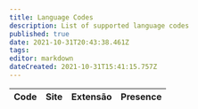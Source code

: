 ```yaml
---
title: Language Codes
description: List of supported language codes
published: true
date: 2021-10-31T20:43:38.461Z
tags:
editor: markdown
dateCreated: 2021-10-31T15:41:15.757Z
---
```


<table id="languages">
  <thead>
    <tr>
      <th style="text-align:left">Code</th>
      <th style="text-align:left">Site</th>
      <th style="text-align:left">Extensão</th>
      <th style="text-align:left">Presence</th>
    </tr>
  </thead>
  <tbody>
  </tbody>
</table>
